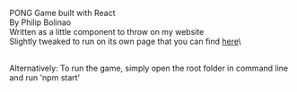 PONG Game built with React\
By Philip Bolinao\
Written as a little component to throw on my website \
Slightly tweaked to run on its own page that you can find [here](https://pong-pdb.web.app/)\

\
Alternatively:
To run the game, simply open the root folder in command line and run 'npm start'
